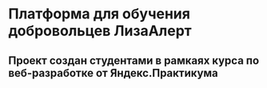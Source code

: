 # Платформа для обучения добровольцев ЛизаАлерт
## Проект создан студентами в рамкаях курса по веб-разработке от Яндекс.Практикума